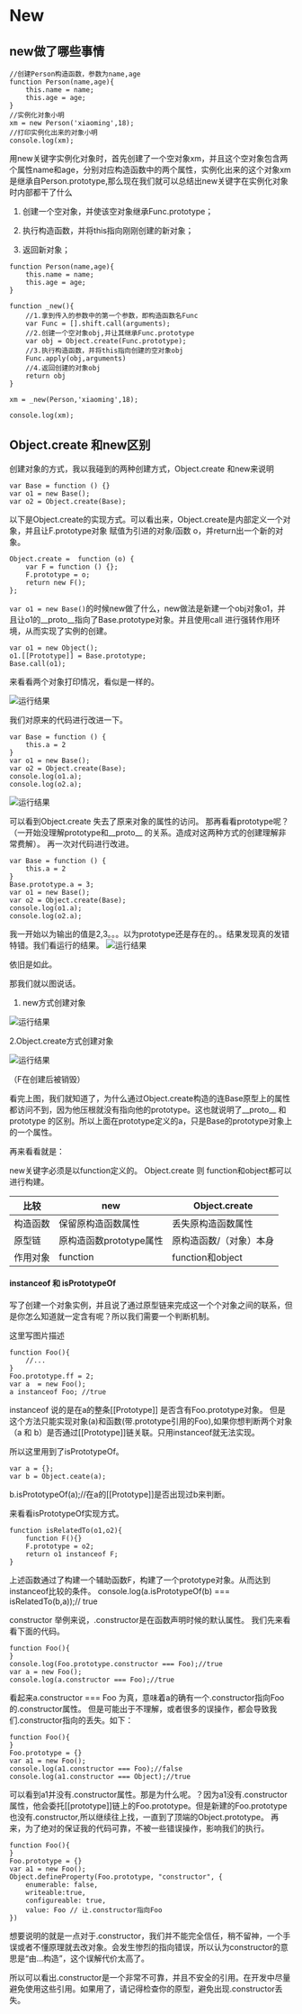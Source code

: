 # New

## new做了哪些事情
```
//创建Person构造函数，参数为name,age
function Person(name,age){
    this.name = name;
    this.age = age;
}
//实例化对象小明
xm = new Person('xiaoming',18);
//打印实例化出来的对象小明
console.log(xm);
```

用new关键字实例化对象时，首先创建了一个空对象xm，并且这个空对象包含两个属性name和age，分别对应构造函数中的两个属性，实例化出来的这个对象xm是继承自Person.prototype,那么现在我们就可以总结出new关键字在实例化对象时内部都干了什么

1. 创建一个空对象，并使该空对象继承Func.prototype；

2. 执行构造函数，并将this指向刚刚创建的新对象；

3. 返回新对象；

```
function Person(name,age){
    this.name = name;
    this.age = age;
}
 
function _new(){
    //1.拿到传入的参数中的第一个参数，即构造函数名Func
    var Func = [].shift.call(arguments);
    //2.创建一个空对象obj,并让其继承Func.prototype
    var obj = Object.create(Func.prototype);
    //3.执行构造函数，并将this指向创建的空对象obj
    Func.apply(obj,arguments)
    //4.返回创建的对象obj
    return obj
}
 
xm = _new(Person,'xiaoming',18);
 
console.log(xm);
```

## Object.create 和new区别
创建对象的方式，我以我碰到的两种创建方式，Object.create 和new来说明

```
var Base = function () {}
var o1 = new Base();
var o2 = Object.create(Base);
```
以下是Object.create的实现方式。可以看出来，Object.create是内部定义一个对象，并且让F.prototype对象 赋值为引进的对象/函数 o，并return出一个新的对象。

```
Object.create =  function (o) {
    var F = function () {};
    F.prototype = o;
    return new F();
};
```
`var o1 = new Base()`的时候new做了什么，new做法是新建一个obj对象o1，并且让o1的__proto__指向了Base.prototype对象。并且使用call 进行强转作用环境，从而实现了实例的创建。
```
var o1 = new Object();
o1.[[Prototype]] = Base.prototype;
Base.call(o1);
```
来看看两个对象打印情况，看似是一样的。

![运行结果](../img/1.png)


我们对原来的代码进行改进一下。
```
var Base = function () {
    this.a = 2
}
var o1 = new Base();
var o2 = Object.create(Base);
console.log(o1.a);
console.log(o2.a);
```

![运行结果](../img/2.png)

可以看到Object.create 失去了原来对象的属性的访问。 
那再看看prototype呢？（一开始没理解prototype和__proto__ 的关系。造成对这两种方式的创建理解非常费解）。 
再一次对代码进行改进。
```
var Base = function () {
    this.a = 2
}
Base.prototype.a = 3;
var o1 = new Base();
var o2 = Object.create(Base);
console.log(o1.a);
console.log(o2.a);
```
我一开始以为输出的值是2,3。。。以为prototype还是存在的。。结果发现真的发错特错。我们看运行的结果。
![运行结果](../img/2.png)

依旧是如此。

那我们就以图说话。
1. new方式创建对象

![运行结果](../img/3.png)

2.Object.create方式创建对象

![运行结果](../img/4.png)

（F在创建后被销毁）

看完上图，我们就知道了，为什么通过Object.create构造的连Base原型上的属性都访问不到，因为他压根就没有指向他的prototype。这也就说明了__proto__ 和 prototype 的区别。所以上面在prototype定义的a，只是Base的prototype对象上的一个属性。

再来看看就是：

new关键字必须是以function定义的。
Object.create 则 function和object都可以进行构建。

|比较|new|Object.create|
|---|---|---|
|构造函数|保留原构造函数属性|丢失原构造函数属性|
|原型链|原构造函数prototype属性|原构造函数/（对象）本身|
|作用对象|function|function和object|

#### instanceof 和 isPrototypeOf
写了创建一个对象实例，并且说了通过原型链来完成这一个个对象之间的联系，但是你怎么知道就一定含有呢？所以我们需要一个判断机制。

这里写图片描述
```
function Foo(){
    //...
}
Foo.prototype.ff = 2;
var a  = new Foo();
a instanceof Foo; //true
```
instanceof 说的是在a的整条[[Prototype]] 是否含有Foo.prototype对象。 但是这个方法只能实现对象(a)和函数(带.prototype引用的Foo),如果你想判断两个对象（a 和 b）是否通过[[Prototype]]链关联。只用instanceof就无法实现。

所以这里用到了isPrototypeOf。
```
var a = {};
var b = Object.ceate(a);
```
b.isPrototypeOf(a);//在a的[[Prototype]]是否出现过b来判断。

来看看isPrototypeOf实现方式。
```
function isRelatedTo(o1,o2){
    function F(){}
    F.prototype = o2;
    return o1 instanceof F;
}
```
上述函数通过了构建一个辅助函数F，构建了一个prototype对象。从而达到instanceof比较的条件。 
console.log(a.isPrototypeOf(b) === isRelatedTo(b,a));// true

constructor
举例来说，.constructor是在函数声明时候的默认属性。 
我们先来看看下面的代码。
```
function Foo(){
}
console.log(Foo.prototype.constructor === Foo);//true
var a = new Foo();
console.log(a.constructor === Foo);//true
```
看起来a.constructor === Foo 为真，意味着a的确有一个.constructor指向Foo的.constructor属性。 
但是可能出于不理解，或者很多的误操作，都会导致我们.constructor指向的丢失。如下：
```
function Foo(){
}
Foo.prototype = {}
var a1 = new Foo();
console.log(a1.constructor === Foo);//false
console.log(a1.constructor === Object);//true
```
可以看到a1并没有.constructor属性。那是为什么呢。？因为a1没有.constructor属性，他会委托[[prototype]]链上的Foo.prototype。但是新建的Foo.prototype也没有.constructor,所以继续往上找，一直到了顶端的Object.prototype。 
再来，为了绝对的保证我的代码可靠，不被一些错误操作，影响我们的执行。
```
function Foo(){
}
Foo.prototype = {}
var a1 = new Foo();
Object.defineProperty(Foo.prototype, "constructor", {
    enumerable: false,
    writeable:true,
    configureable: true,
    value: Foo // 让.constructor指向Foo
})
```
想要说明的就是一点对于.constructor，我们并不能完全信任，稍不留神，一个手误或者不懂原理就去改对象。会发生惨烈的指向错误，所以认为constructor的意思是“由…构造”，这个误解代价太高了。

所以可以看出.constructor是一个非常不可靠，并且不安全的引用。在开发中尽量避免使用这些引用。如果用了，请记得检查你的原型，避免出现.constructor丢失。